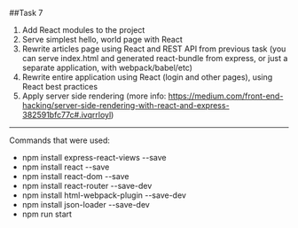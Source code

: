 ﻿##Task 7

1. Add React modules to the project
2. Serve simplest hello, world page with React
3. Rewrite articles page using React and REST API from previous task (you can serve index.html and generated react-bundle from express, or just a separate application, with webpack/babel/etc)
4. Rewrite entire application using React (login and other pages), using React best practices
5. Apply server side rendering (more info: https://medium.com/front-end-hacking/server-side-rendering-with-react-and-express-382591bfc77c#.ivqrrloyl)
 
<hr>
 
Commands that were used:
+ npm install express-react-views --save
+ npm install react --save
+ npm install react-dom --save
+ npm install react-router --save-dev
+ npm install html-webpack-plugin --save-dev
+ npm install json-loader --save-dev
+ npm run start
